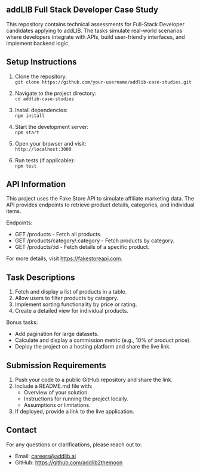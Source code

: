 ## addLIB Full Stack Developer Case Study

This repository contains technical assessments for Full-Stack Developer candidates applying to addLIB. The tasks simulate real-world scenarios where developers integrate with APIs, build user-friendly interfaces, and implement backend logic.

## Setup Instructions

1. Clone the repository:  
   `git clone https://github.com/your-username/addlib-case-studies.git`

2. Navigate to the project directory:  
   `cd addlib-case-studies`

3. Install dependencies:  
   `npm install`

4. Start the development server:  
   `npm start`

5. Open your browser and visit:  
   `http://localhost:3000`

6. Run tests (if applicable):  
   `npm test`

## API Information

This project uses the Fake Store API to simulate affiliate marketing data. The API provides endpoints to retrieve product details, categories, and individual items.

Endpoints:  
- GET /products - Fetch all products.  
- GET /products/category/:category - Fetch products by category.  
- GET /products/:id - Fetch details of a specific product.  

For more details, visit https://fakestoreapi.com.

## Task Descriptions

1. Fetch and display a list of products in a table.  
2. Allow users to filter products by category.  
3. Implement sorting functionality by price or rating.  
4. Create a detailed view for individual products.  

Bonus tasks:  
- Add pagination for large datasets.  
- Calculate and display a commission metric (e.g., 10% of product price).  
- Deploy the project on a hosting platform and share the live link.

## Submission Requirements

1. Push your code to a public GitHub repository and share the link.  
2. Include a README.md file with:  
   - Overview of your solution.  
   - Instructions for running the project locally.  
   - Assumptions or limitations.  
3. If deployed, provide a link to the live application.

## Contact

For any questions or clarifications, please reach out to:  
- Email: careers@addlib.ai  
- GitHub: https://github.com/addlib2themoon
